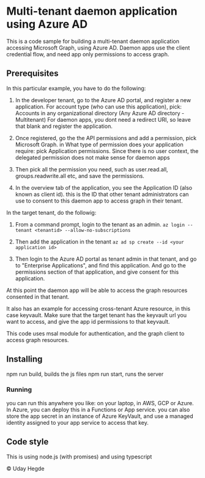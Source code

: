 # Multi-tenant daemon application using Azure AD
This is a code sample for building a multi-tenant daemon application accessing 
Microsoft Graph, using Azure AD.
Daemon apps use the client credential flow, and need app only permissions to access graph.

## Prerequisites

In this particular example, you have to do the following:

1. In the developer tenant, go to the Azure AD portal, and register a new application.
For account type (who can use this application), pick: Accounts in any organizational directory (Any Azure AD directory - Multitenant)
For daemon apps, you dont need a redirect URI, so leave that blank and register the application.

2. Once registered, go the the API permissions and add a permission, pick Microsoft Graph.
in What type of permission does your application require: pick Application permissions. Since there is no user context, the delegated permission does not make sense for daemon apps
3. Then pick all the permission you need, such as user.read.all, groups.readwrite.all etc, and save the permissions.

4. In the overview tab of the application, you see the Application ID (also known as client id). this is the ID that other tenant administrators can use to consent to this daemon app to access graph in their tenant.

In the target tenant, do the followig:
1. From a command prompt, login to the tenant as an admin. 
`az login --tenant <tenantid> --allow-no-subscriptions`

2. Then add the application in the tenant
`az ad sp create --id <your application id>`

3. Then login to the Azure AD portal as tenant admin in that tenant, and go to "Enterprise Applications", and find this application. And go to the permissions section of that application, and give consent for this application.

At this point the daemon app will be able to access the graph resources consented in that tenant.

It also has an example for accessing cross-tenant Azure resource, in this case keyvault. Make sure that the target tenant has the keyvault url you want to access, and give the app id permissions to that keyvault.


This code uses msal module for authentication, and the graph client to access graph resources.

## Installing

npm run build, builds the js files
npm run start, runs the server

### Running
you can run this anywhere you like: on your laptop, in AWS, GCP or Azure.
In Azure, you can deploy this in a Functions or App service. you can also store the app secret in an instance of Azure KeyVault, and use a managed identity assigned to your app service to access that key.

## Code style
This is using node.js (with promises) and using typescript


© Uday Hegde